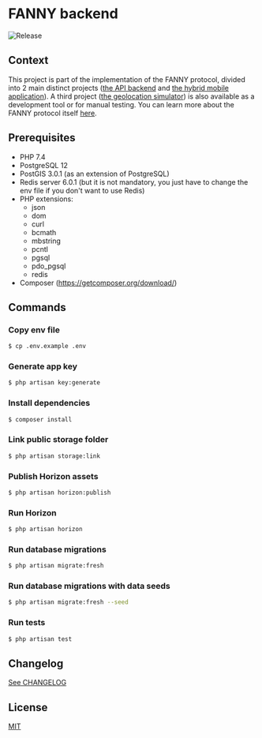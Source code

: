 # FANNY backend

![Release](https://img.shields.io/badge/Release-0.1.3-blue.svg)

## Context

This project is part of the implementation of the FANNY protocol, divided into 2 main distinct projects
([the API backend](https://github.com/FANNY-20/FANNY-backend) and
[the hybrid mobile application](https://github.com/FANNY-20/FANNY-hybrid-app)).
A third project ([the geolocation simulator](https://github.com/FANNY-20/FANNY-geolocation-simulator))
is also available as a development tool or for manual testing.
You can learn more about the FANNY protocol itself [here](https://github.com/FANNY-20/The_FANNY_protocol_V0.1).

## Prerequisites

- PHP 7.4
- PostgreSQL 12
- PostGIS 3.0.1 (as an extension of PostgreSQL)
- Redis server 6.0.1 (but it is not mandatory, you just have to change the env file if you don't want to use Redis)
- PHP extensions:
    - json
    - dom
    - curl
    - bcmath
    - mbstring
    - pcntl
    - pgsql
    - pdo_pgsql
    - redis
- Composer (https://getcomposer.org/download/)

## Commands

### Copy env file

```bash
$ cp .env.example .env
```

### Generate app key

```bash
$ php artisan key:generate
```

### Install dependencies

```bash
$ composer install
```

### Link public storage folder

```bash
$ php artisan storage:link
```

### Publish Horizon assets

```bash
$ php artisan horizon:publish
```

### Run Horizon

```bash
$ php artisan horizon
```

### Run database migrations

```bash
$ php artisan migrate:fresh
```

### Run database migrations with data seeds

```bash
$ php artisan migrate:fresh --seed
```

### Run tests

```bash
$ php artisan test
```

## Changelog

[See CHANGELOG](./CHANGELOG.md)

## License

[MIT](./LICENSE)

